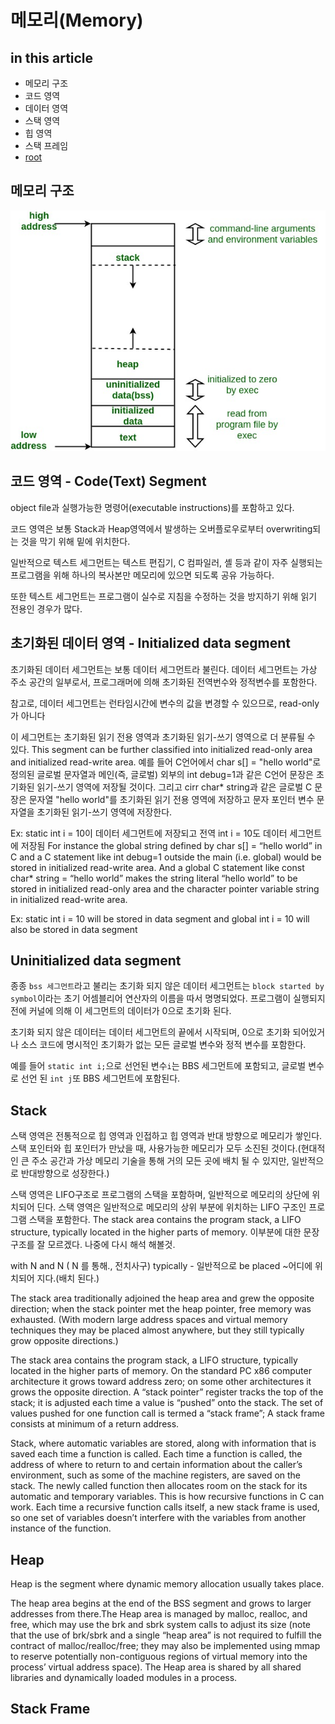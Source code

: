 # 메모리(Memory)

## in this article
* 메모리 구조
* 코드 영역
* 데이터 영역
* 스택 영역
* 힙 영역
* 스택 프레임
* [root](https://github.com/dudrl0944/TIL/blob/master/README.md)


## 메모리 구조
![image](https://github.com/dudrl0944/TIL/blob/master/documents/img/documents/c/memory_1.Layout_in_C.jpg) 

## 코드 영역 - Code(Text) Segment
object file과 실행가능한 명령어(executable instructions)를 포함하고 있다.

코드 영역은 보통 Stack과 Heap영역에서 발생하는 오버플로우로부터 overwriting되는 것을 막기 위해 밑에 위치한다.

일반적으로 텍스트 세그먼트는 텍스트 편집기, C 컴파일러, 셸 등과 같이 자주 실행되는 프로그램을 위해 하나의 복사본만 메모리에 있으면 되도록 공유 가능하다.

또한 텍스트 세그먼트는 프로그램이 실수로 지침을 수정하는 것을 방지하기 위해 읽기 전용인 경우가 많다.


## 초기화된 데이터 영역 - Initialized data segment
초기화된 데이터 세그먼트는 보통 데이터 세그먼트라 불린다.
데이터 세그먼트는 가상 주소 공간의 일부로서, 프로그래머에 의해 초기화된 전역번수와 정적변수를 포함한다.

참고로, 데이터 세그먼트는 런타임시간에 변수의 값을 변경할 수 있으므로, read-only가 아니다

이 세그먼트는 초기화된 읽기 전용 영역과 초기화된 읽기-쓰기 영역으로 더 분류될 수 있다.
This segment can be further classified into initialized read-only area and initialized read-write area.
예를 들어 C언어에서 char s[] = "hello world"로 정의된 글로벌 문자열과 메인(즉, 글로벌) 외부의 int debug=1과 같은 C언어 문장은 초기화된 읽기-쓰기 영역에 저장될 것이다.
그리고 cirr char* string과 같은 글로벌 C 문장은 문자열 "hello world"를 초기화된 읽기 전용 영역에 저장하고 문자 포인터 변수 문자열을 초기화된 읽기-쓰기 영역에 저장한다.

Ex: static int i = 10이 데이터 세그먼트에 저장되고 전역 int i = 10도 데이터 세그먼트에 저장됨
For instance the global string defined by char s[] = “hello world” in C and a C statement like int debug=1 outside the main (i.e. global) would be stored in initialized read-write area. And a global C statement like const char* string = “hello world” makes the string literal “hello world” to be stored in initialized read-only area and the character pointer variable string in initialized read-write area.

Ex: static int i = 10 will be stored in data segment and global int i = 10 will also be stored in data segment

## Uninitialized data segment
종종 `bss 세그먼트`라고 불리는 초기화 되지 않은 데이터 세그먼트는  `block started by symbol`이라는 초기 어셈블리어 연산자의 이름을 따서 명명되었다. 프로그램이 실행되지 전에 커널에 의해 이 세그먼트의 데이터가 0으로 초기화 된다.

초기화 되지 않은 데이터는 데이터 세그먼트의 끝에서 시작되며, 0으로 초기화 되어있거나 소스 코드에 명시적인 초기화가 없는 모든 글로벌 변수와 정적 변수를 포함한다.

예를 들어 `static int i;`으로 선언된 변수`i`는 BBS 세그먼트에 포함되고, 
글로벌 변수로 선언 된 `int j`또 BBS 세그먼트에 포함된다.


## Stack
스택 영역은 전통적으로 힙 영역과 인접하고 힙 영역과 반대 방향으로 메모리가 쌓인다. 스택 포인터와 힙 포인터가 만났을 때, 사용가능한 메모리가 모두 소진된 것이다.(현대적인 큰 주소 공간과 가상 메모리 기술을 통해 거의 모든 곳에 배치 될 수 있지만, 일반적으로 반대방향으로 성장한다.)

스택 영역은 LIFO구조로 프로그램의 스택을 포함하며, 일반적으로 메모리의 상단에 위치되어 딘다.
스택 영역은 일반적으로 메모리의 상위 부분에 위치하는 LIFO 구조인 프로그램 스택을 포함한다.
The stack area contains the program stack, a LIFO structure, typically located in the higher parts of memory.
이부분에 대한 문장구조를 잘 모르겠다. 나중에 다시 해석 해볼것.

with N and N  ( N 를 통해., 전치사구)
typically - 일반적으로
be placed ~어디에 위치되어 지다.(배치 된다.)


The stack area traditionally adjoined the heap area and grew the opposite direction; when the stack pointer met the heap pointer, free memory was exhausted. (With modern large address spaces and virtual memory techniques they may be placed almost anywhere, but they still typically grow opposite directions.)

The stack area contains the program stack, a LIFO structure, typically located in the higher parts of memory. On the standard PC x86 computer architecture it grows toward address zero; on some other architectures it grows the opposite direction. A “stack pointer” register tracks the top of the stack; it is adjusted each time a value is “pushed” onto the stack. The set of values pushed for one function call is termed a “stack frame”; A stack frame consists at minimum of a return address.

Stack, where automatic variables are stored, along with information that is saved each time a function is called. Each time a function is called, the address of where to return to and certain information about the caller’s environment, such as some of the machine registers, are saved on the stack. The newly called function then allocates room on the stack for its automatic and temporary variables. This is how recursive functions in C can work. Each time a recursive function calls itself, a new stack frame is used, so one set of variables doesn’t interfere with the variables from another instance of the function.


## Heap
Heap is the segment where dynamic memory allocation usually takes place.

The heap area begins at the end of the BSS segment and grows to larger addresses from there.The Heap area is managed by malloc, realloc, and free, which may use the brk and sbrk system calls to adjust its size (note that the use of brk/sbrk and a single “heap area” is not required to fulfill the contract of malloc/realloc/free; they may also be implemented using mmap to reserve potentially non-contiguous regions of virtual memory into the process’ virtual address space). The Heap area is shared by all shared libraries and dynamically loaded modules in a process.


## Stack Frame